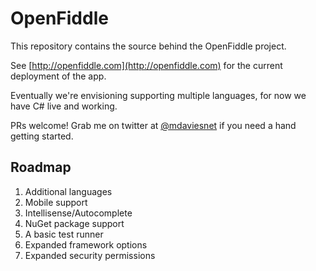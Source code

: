 OpenFiddle
==========

This repository contains the source behind the OpenFiddle project.

See [http://openfiddle.com](http://openfiddle.com) for the current deployment of the app.

Eventually we're envisioning supporting multiple languages, for now we have C# live and working.

PRs welcome! Grab me on twitter at [@mdaviesnet](http://twitter.com/mdaviesnet) if you need a hand getting started.

Roadmap
-------

1. Additional languages
2. Mobile support
3. Intellisense/Autocomplete
4. NuGet package support
5. A basic test runner
6. Expanded framework options
7. Expanded security permissions
